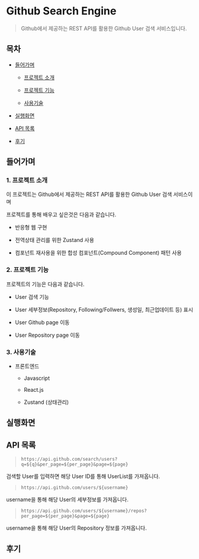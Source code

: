 # Github Search Engine
> Github에서 제공하는 REST API를 활용한 Github User 검색 서비스입니다.

## 목차

- [들어가며](#들어가며)

  - [프로젝트 소개](#1-프로젝트-소개)
  
  - [프로젝트 기능](#2-프로젝트-기능)
  
  - [사용기술](#3-사용기술)
    
- [실행화면](#실행화면)
  
- [API 목록](#api-목록)

- [후기](#후기)


## 들어가며
### 1. 프로젝트 소개

이 프로젝트는 Github에서 제공하는 REST API를 활용한 Github User 검색 서비스이며 

프로젝트를 통해 배우고 싶은것은 다음과 같습니다.

- 반응형 웹 구현

- 전역상태 관리를 위한 Zustand 사용

- 컴포넌트 재사용을 위한 합성 컴포넌트(Compound Component) 패턴 사용


### 2. 프로젝트 기능

프로젝트의 기능은 다음과 같습니다.

- User 검색 기능

- User 세부정보(Repository, Following/Follwers, 생성일, 최근업데이트 등) 표시

- User Github page 이동

- User Repository page 이동

### 3. 사용기술

- 프론트엔드
  
  - Javascript
  
  - React.js
 
  - Zustand (상태관리)
  
## 실행화면

## API 목록

> `https://api.github.com/search/users?q=${q}&per_page=${per_page}&page=${page}`

검색할 User를 입력하면 해당 User ID를 통해 UserList를 가져옵니다.

> `https://api.github.com/users/${username}`

username을 통해 해당 User의 세부정보를 가져옵니다.

> `https://api.github.com/users/${username}/repos?per_page=${per_page}&page=${page}`

username을 통해 해당 User의 Repository 정보를 가져옵니다.


## 후기
